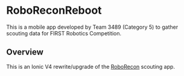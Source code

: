 # RoboReconReboot

This is a mobile app developed by Team 3489 (Category 5) to gather scouting data for FIRST Robotics Competition.

## Overview

This is an Ionic V4 rewrite/upgrade of the [RoboRecon](https://github.com/CarolinaKinetic/RoboRecon) scouting app.
